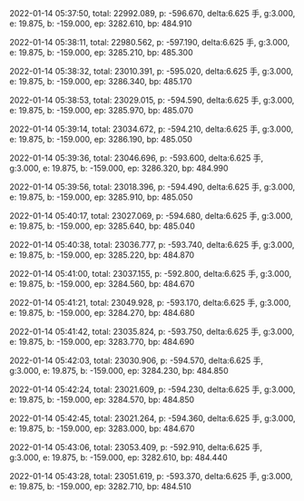 2022-01-14 05:37:50, total: 22992.089, p: -596.670, delta:6.625 手, g:3.000, e: 19.875, b: -159.000, ep: 3282.610, bp: 484.910

2022-01-14 05:38:11, total: 22980.562, p: -597.190, delta:6.625 手, g:3.000, e: 19.875, b: -159.000, ep: 3285.210, bp: 485.300

2022-01-14 05:38:32, total: 23010.391, p: -595.020, delta:6.625 手, g:3.000, e: 19.875, b: -159.000, ep: 3286.340, bp: 485.170

2022-01-14 05:38:53, total: 23029.015, p: -594.590, delta:6.625 手, g:3.000, e: 19.875, b: -159.000, ep: 3285.970, bp: 485.070

2022-01-14 05:39:14, total: 23034.672, p: -594.210, delta:6.625 手, g:3.000, e: 19.875, b: -159.000, ep: 3286.190, bp: 485.050

2022-01-14 05:39:36, total: 23046.696, p: -593.600, delta:6.625 手, g:3.000, e: 19.875, b: -159.000, ep: 3286.320, bp: 484.990

2022-01-14 05:39:56, total: 23018.396, p: -594.490, delta:6.625 手, g:3.000, e: 19.875, b: -159.000, ep: 3285.910, bp: 485.050

2022-01-14 05:40:17, total: 23027.069, p: -594.680, delta:6.625 手, g:3.000, e: 19.875, b: -159.000, ep: 3285.640, bp: 485.040

2022-01-14 05:40:38, total: 23036.777, p: -593.740, delta:6.625 手, g:3.000, e: 19.875, b: -159.000, ep: 3285.220, bp: 484.870

2022-01-14 05:41:00, total: 23037.155, p: -592.800, delta:6.625 手, g:3.000, e: 19.875, b: -159.000, ep: 3284.560, bp: 484.670

2022-01-14 05:41:21, total: 23049.928, p: -593.170, delta:6.625 手, g:3.000, e: 19.875, b: -159.000, ep: 3284.270, bp: 484.680

2022-01-14 05:41:42, total: 23035.824, p: -593.750, delta:6.625 手, g:3.000, e: 19.875, b: -159.000, ep: 3283.770, bp: 484.690

2022-01-14 05:42:03, total: 23030.906, p: -594.570, delta:6.625 手, g:3.000, e: 19.875, b: -159.000, ep: 3284.230, bp: 484.850

2022-01-14 05:42:24, total: 23021.609, p: -594.230, delta:6.625 手, g:3.000, e: 19.875, b: -159.000, ep: 3284.570, bp: 484.850

2022-01-14 05:42:45, total: 23021.264, p: -594.360, delta:6.625 手, g:3.000, e: 19.875, b: -159.000, ep: 3283.000, bp: 484.670

2022-01-14 05:43:06, total: 23053.409, p: -592.910, delta:6.625 手, g:3.000, e: 19.875, b: -159.000, ep: 3282.610, bp: 484.440

2022-01-14 05:43:28, total: 23051.619, p: -593.370, delta:6.625 手, g:3.000, e: 19.875, b: -159.000, ep: 3282.710, bp: 484.510